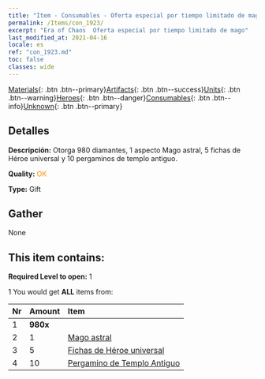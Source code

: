 ```yaml
---
title: "Item - Consumables - Oferta especial por tiempo limitado de mago"
permalink: /Items/con_1923/
excerpt: "Era of Chaos  Oferta especial por tiempo limitado de mago"
last_modified_at: 2021-04-16
locale: es
ref: "con_1923.md"
toc: false
classes: wide
---
```

 [Materials](/es/Items/){: .btn .btn--primary}[Artifacts](/es/Items/Artifacts/){: .btn .btn--success}[Units](/es/Items/Units/){: .btn .btn--warning}[Heroes](/es/Items/Heroes/){: .btn .btn--danger}[Consumables](/es/Items/Consumables/){: .btn .btn--info}[Unknown](/es/Items/Unknown/){: .btn .btn--primary}

## Detalles
 **Descripción:** Otorga 980 diamantes, 1 aspecto Mago astral, 5 fichas de Héroe universal y 10 pergaminos de templo antiguo.

 **Quality:** <span style="color: #FF8C00">OK</span>

 **Type:** Gift

## Gather

  None

## This item contains:

 **Required Level to open:** 1

 1 You would get **ALL** items  from:

  | Nr | Amount |     Item    |
  |:---|:-------|:------------|
  | 1 |  **980x** | <i class="fas fa-gem"/> |  | 
  | 2 | 1 | [Mago astral](/es/Items/con_1067/) |  | 
  | 3 | 5 | [Fichas de Héroe universal](/es/Items/her_358/) |  | 
  | 4 | 10 | [Pergamino de Templo Antiguo](/es/Items/con_697/) |  | 
